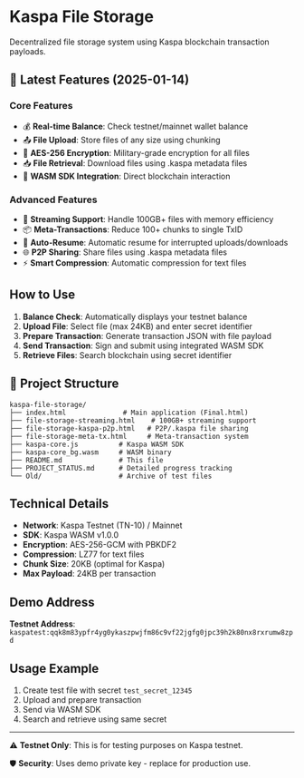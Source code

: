 # Kaspa File Storage

Decentralized file storage system using Kaspa blockchain transaction payloads.

## 🚀 Latest Features (2025-01-14)

### Core Features
- 💰 **Real-time Balance**: Check testnet/mainnet wallet balance
- 📤 **File Upload**: Store files of any size using chunking
- 🔐 **AES-256 Encryption**: Military-grade encryption for all files
- 📥 **File Retrieval**: Download files using .kaspa metadata files
- 🚀 **WASM SDK Integration**: Direct blockchain interaction

### Advanced Features
- 🌊 **Streaming Support**: Handle 100GB+ files with memory efficiency
- 📦 **Meta-Transactions**: Reduce 100+ chunks to single TxID
- 🔄 **Auto-Resume**: Automatic resume for interrupted uploads/downloads
- 🌐 **P2P Sharing**: Share files using .kaspa metadata files
- ⚡ **Smart Compression**: Automatic compression for text files

## How to Use

1. **Balance Check**: Automatically displays your testnet balance
2. **Upload File**: Select file (max 24KB) and enter secret identifier
3. **Prepare Transaction**: Generate transaction JSON with file payload
4. **Send Transaction**: Sign and submit using integrated WASM SDK
5. **Retrieve Files**: Search blockchain using secret identifier

## 📁 Project Structure

```
kaspa-file-storage/
├── index.html              # Main application (Final.html)
├── file-storage-streaming.html    # 100GB+ streaming support
├── file-storage-kaspa-p2p.html   # P2P/.kaspa file sharing
├── file-storage-meta-tx.html     # Meta-transaction system
├── kaspa-core.js          # Kaspa WASM SDK
├── kaspa-core_bg.wasm     # WASM binary
├── README.md              # This file
├── PROJECT_STATUS.md      # Detailed progress tracking
└── Old/                   # Archive of test files

```

## Technical Details

- **Network**: Kaspa Testnet (TN-10) / Mainnet
- **SDK**: Kaspa WASM v1.0.0
- **Encryption**: AES-256-GCM with PBKDF2
- **Compression**: LZ77 for text files
- **Chunk Size**: 20KB (optimal for Kaspa)
- **Max Payload**: 24KB per transaction

## Demo Address

**Testnet Address**: `kaspatest:qqk8m83ypfr4yg0ykaszpwjfm86c9vf22jgfg0jpc39h2k80nx8rxrumw8zpd`

## Usage Example

1. Create test file with secret `test_secret_12345`
2. Upload and prepare transaction
3. Send via WASM SDK
4. Search and retrieve using same secret

---

⚠️ **Testnet Only**: This is for testing purposes on Kaspa testnet.

🛡️ **Security**: Uses demo private key - replace for production use.